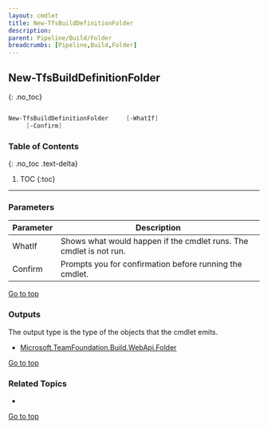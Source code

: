 ```yaml
---
layout: cmdlet
title: New-TfsBuildDefinitionFolder
description: 
parent: Pipeline/Build/Folder
breadcrumbs: [Pipeline,Build,Folder]
---
```

## New-TfsBuildDefinitionFolder
{: .no_toc}



```powershell

New-TfsBuildDefinitionFolder     [-WhatIf]
     [-Confirm]

```

### Table of Contents
{: .no_toc .text-delta}

1. TOC
{:toc}

-----
### Parameters

| Parameter | Description |
|:----------|-------------|
 | WhatIf | Shows what would happen if the cmdlet runs. The cmdlet is not run. |
 | Confirm | Prompts you for confirmation before running the cmdlet. |
 
[Go to top](#new-tfsbuilddefinitionfolder)

### Outputs

The output type is the type of the objects that the cmdlet emits.

* [Microsoft.TeamFoundation.Build.WebApi.Folder](https://docs.microsoft.com/en-us/dotnet/api/Microsoft.TeamFoundation.Build.WebApi.Folder)

[Go to top](#new-tfsbuilddefinitionfolder)

### Related Topics

* 


[Go to top](#new-tfsbuilddefinitionfolder)

